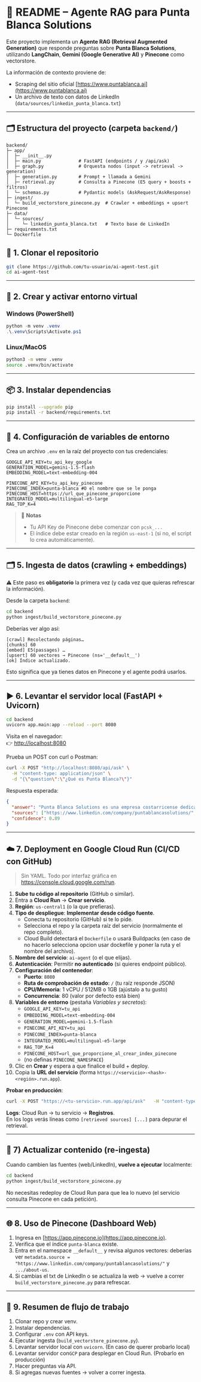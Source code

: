 ﻿# 📘 README – Agente RAG para Punta Blanca Solutions

Este proyecto implementa un **Agente RAG (Retrieval Augmented Generation)** que responde preguntas sobre **Punta Blanca Solutions**, utilizando **LangChain**, **Gemini (Google Generative AI)** y **Pinecone** como vectorstore.  

La información de contexto proviene de:  
- Scraping del sitio oficial [https://www.puntablanca.ai](https://www.puntablanca.ai)  
- Un archivo de texto con datos de LinkedIn (`data/sources/linkedin_punta_blanca.txt`)

---

## 🗂️ Estructura del proyecto (carpeta `backend/`)

```
backend/
├─ app/
│  ├─ __init__.py
│  ├─ main.py              # FastAPI (endpoints / y /api/ask)
│  ├─ graph.py             # Orquesta nodos (input -> retrieval -> generation)
│  ├─ generation.py        # Prompt + llamada a Gemini
│  ├─ retrieval.py         # Consulta a Pinecone (E5 query + boosts + filtros)
│  └─ schemas.py           # Pydantic models (AskRequest/AskResponse)
├─ ingest/
│  └─ build_vectorstore_pinecone.py  # Crawler + embeddings + upsert Pinecone
├─ data/
│  └─ sources/
│     └─ linkedin_punta_blanca.txt   # Texto base de LinkedIn
├─ requirements.txt
└─ Dockerfile
```

## 🚀 1. Clonar el repositorio

```bash
git clone https://github.com/tu-usuario/ai-agent-test.git
cd ai-agent-test
```

---

## 🐍 2. Crear y activar entorno virtual

### Windows (PowerShell)
```powershell
python -m venv .venv
.\.venv\Scripts\Activate.ps1
```

### Linux/MacOS
```bash
python3 -m venv .venv
source .venv/bin/activate
```

---

## 📦 3. Instalar dependencias

```bash
pip install --upgrade pip
pip install -r backend/requirements.txt
```

---

## 🔑 4. Configuración de variables de entorno

Crea un archivo `.env` en la raíz del proyecto con tus credenciales:

```env
GOOGLE_API_KEY=tu_api_key_google
GENERATION_MODEL=gemini-1.5-flash
EMBEDDING_MODEL=text-embedding-004

PINECONE_API_KEY=tu_api_key_pinecone
PINECONE_INDEX=punta-blanca #O el nombre que se le ponga
PINECONE_HOST=https://url_que_pinecone_proporcione
INTEGRATED_MODEL=multilingual-e5-large
RAG_TOP_K=4
```

> 🔎 **Notas**  
> - Tu API Key de Pinecone debe comenzar con `pcsk_...`  
> - El índice debe estar creado en la región `us-east-1` (si no, el script lo crea automáticamente).

---

## 🗂️ 5. Ingesta de datos (crawling + embeddings)

⚠️ Este paso es **obligatorio** la primera vez (y cada vez que quieras refrescar la información).

Desde la carpeta `backend`:

```bash
cd backend
python ingest/build_vectorstore_pinecone.py
```

Deberías ver algo así:

```
[crawl] Recolectando páginas…
[chunks] 60
[embed] E5(passages) …
[upsert] 60 vectores → Pinecone (ns='__default__')
[ok] Índice actualizado.
```

Esto significa que ya tienes datos en Pinecone y el agente podrá usarlos.

---

## ▶️ 6. Levantar el servidor local (FastAPI + Uvicorn)

```bash
cd backend
uvicorn app.main:app --reload --port 8080
```

Visita en el navegador:  
👉 [http://localhost:8080](http://localhost:8080)

Prueba un POST con curl o Postman:

```bash
curl -X POST "http://localhost:8080/api/ask" \
  -H "content-type: application/json" \
  -d "{\"question\":\"¿Qué es Punta Blanca?\"}"
```

Respuesta esperada:
```json
{
  "answer": "Punta Blanca Solutions es una empresa costarricense dedicada al desarrollo de soluciones de Inteligencia Artificial...",
  "sources": ["https://www.linkedin.com/company/puntablancasolutions/", "https://www.puntablanca.ai/about-us"],
  "confidence": 0.89
}
```

---

## ☁️ 7. Deployment en Google Cloud Run (CI/CD con GitHub)

> Sin YAML. Todo por interfaz gráfica en <https://console.cloud.google.com/run>.

1. **Sube tu código al repositorio** (GitHub o similar).  
2. Entra a **Cloud Run** → **Crear servicio**.
3. **Región**: `us-central1` (o la que prefieras).
4. **Tipo de despliegue**: **Implementar desde código fuente**.  
   - Conecta tu repositorio (GitHub) si te lo pide.  
   - Selecciona el repo y la carpeta raíz del servicio (normalmente el repo completo).  
   - Cloud Build detectará el `Dockerfile` o usará Buildpacks (en caso de no hacerlo selecciona opcion usar dockefile y poner la ruta y el nombre del archivo).
5. **Nombre del servicio**: `ai-agent` (o el que elijas).
6. **Autenticación**: Permitir **no autenticado** (si quieres endpoint público).
7. **Configuración del contenedor**:
   - **Puerto**: `8080`
   - **Ruta de comprobación de estado**: `/`  (tu raíz responde JSON)
   - **CPU/Memoria**: 1 vCPU / 512MB o 1GB (ajústalo a tu gusto)
   - **Concurrencia**: 80 (valor por defecto está bien)
8. **Variables de entorno** (pestaña *Variables y secretos*):
   - `GOOGLE_API_KEY=tu_api`
   - `EMBEDDING_MODEL=text-embedding-004`
   - `GENERATION_MODEL=gemini-1.5-flash`
   - `PINECONE_API_KEY=tu_api`
   - `PINECONE_INDEX=punta-blanca`
   - `INTEGRATED_MODEL=multilingual-e5-large`
   - `RAG_TOP_K=4`
   - `PINECONE_HOST=url_que_proporcione_al_crear_index_pinecone`
   - (no definas `PINECONE_NAMESPACE`)
9. Clic en **Crear** y espera a que finalice el build + deploy.
10. Copia la **URL del servicio** (forma `https://<servicio>-<hash>-<región>.run.app`).

**Probar en producción**:
```bash
curl -X POST "https://<tu-servicio>.run.app/api/ask"   -H "content-type: application/json"   -d "{"question":"¿Qué es Punta Blanca?"}"
```

**Logs**: Cloud Run → tu servicio → **Registros**.  
En los logs verás líneas como `[retrieved sources] [...]` para depurar el retrieval.

---

## 🔄 7) Actualizar contenido (re-ingesta)

Cuando cambien las fuentes (web/LinkedIn), **vuelve a ejecutar** localmente:

```bash
cd backend
python ingest/build_vectorstore_pinecone.py
```

No necesitas redeploy de Cloud Run para que lea lo nuevo (el servicio consulta Pinecone en cada petición).

---


## 🌐 8. Uso de Pinecone (Dashboard Web)

1. Ingresa en [https://app.pinecone.io](https://app.pinecone.io).  
2. Verifica que el índice `punta-blanca` existe.  
3. Entra en el namespace `__default__` y revisa algunos vectores: deberías ver `metadata.source = "https://www.linkedin.com/company/puntablancasolutions/"` y `.../about-us`.  
4. Si cambias el txt de LinkedIn o se actualiza la web → vuelve a correr `build_vectorstore_pinecone.py` para refrescar.

---

## 🧾 9. Resumen de flujo de trabajo

1. Clonar repo y crear venv.  
2. Instalar dependencias.  
3. Configurar `.env` con API keys.  
4. Ejecutar ingesta (`build_vectorstore_pinecone.py`).  
5. Levantar servidor local con `uvicorn`. (En caso de querer probarlo local)
6. Levantar servidor con`GCP` para desplegar en Cloud Run. (Probarlo en producción)
7. Hacer preguntas vía API.  
8. Si agregas nuevas fuentes → volver a correr ingesta.  


